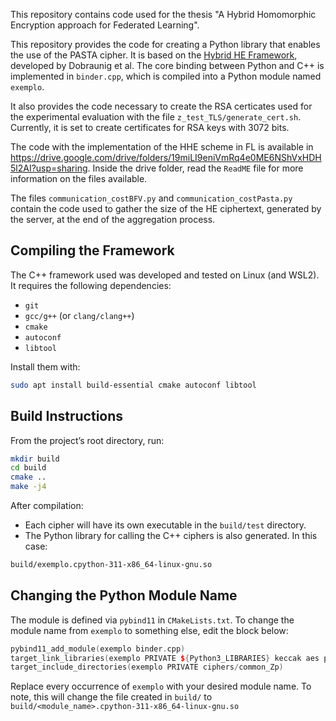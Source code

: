 
This repository contains code used for the thesis "A Hybrid Homomorphic Encryption approach for Federated Learning". 

This repository provides the code for creating a Python library that enables the use of the PASTA cipher.  It is based on the [Hybrid HE Framework](https://github.com/isec-tugraz/hybrid-HE-framework), developed by Dobraunig et al.  The core binding between Python and C++ is implemented in `binder.cpp`, which is compiled into a Python module named `exemplo`.  

It also provides the code necessary to create the RSA certicates used for the experimental evaluation with the file `z_test_TLS/generate_cert.sh`. Currently, it is set to create certificates for RSA keys with 3072 bits.


The code with the implementation of the HHE scheme in FL is available in https://drive.google.com/drive/folders/19miLI9eniVmRq4e0ME6NShVxHDH5l2AI?usp=sharing. Inside the drive folder, read the `ReadME` file for more information on the files available.

The files `communication_costBFV.py` and `communication_costPasta.py` contain the code used to gather the size of the HE ciphertext, generated by the server, at the end of the aggregation process.

## Compiling the Framework

The C++ framework used was developed and tested on Linux (and WSL2). It requires the following dependencies:  

- `git`  
- `gcc/g++` (or `clang/clang++`)  
- `cmake`  
- `autoconf`  
- `libtool`  

Install them with:


```bash
sudo apt install build-essential cmake autoconf libtool
```

## Build Instructions 

From the project’s root directory, run:

```bash
mkdir build
cd build
cmake ..
make -j4
```

After compilation:
- Each cipher will have its own executable in the `build/test` directory.
- The Python library for calling the C++ ciphers is also generated. In this case:
```bash
build/exemplo.cpython-311-x86_64-linux-gnu.so
```

## Changing the Python Module Name
The module is defined via `pybind11` in `CMakeLists.txt`. To change the module name from `exemplo` to something else, edit the block below:

```cpp
pybind11_add_module(exemplo binder.cpp)
target_link_libraries(exemplo PRIVATE ${Python3_LIBRARIES} keccak aes perf plainciphers sealciphers SEAL::seal tfheciphers)
target_include_directories(exemplo PRIVATE ciphers/common_Zp)
```

Replace every occurrence of `exemplo` with your desired module name. To note, this will change the file created in `build/` to `build/<module_name>.cpython-311-x86_64-linux-gnu.so`

